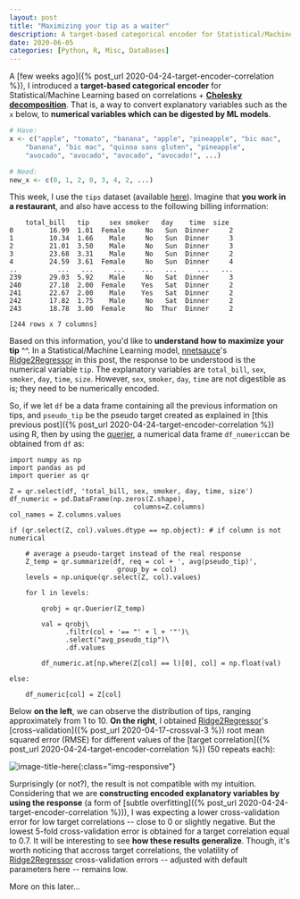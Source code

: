 ```yaml
---
layout: post
title: "Maximizing your tip as a waiter"
description: A target-based categorical encoder for Statistical/Machine Learning (based on correlations) Part 2.
date: 2020-06-05
categories: [Python, R, Misc, DataBases]
---
```



A [few weeks ago]({% post_url 2020-04-24-target-encoder-correlation %}), I introduced a __target-based categorical encoder__ for Statistical/Machine Learning based on correlations + [__Cholesky decomposition__](https://en.wikipedia.org/wiki/Cholesky_decomposition). That is, a way to convert explanatory variables such as the `x` below, to __numerical variables which can be digested by ML models__.  

```R
# Have:
x <- c("apple", "tomato", "banana", "apple", "pineapple", "bic mac",
	"banana", "bic mac", "quinoa sans gluten", "pineapple", 
	"avocado", "avocado", "avocado", "avocado!", ...)

# Need:
new_x <- c(0, 1, 2, 0, 3, 4, 2, ...)
```

 This week, I use the `tips` dataset (available [here](https://raw.github.com/pandas-dev/pandas/master/pandas/tests/data/tips.csv)). Imagine that __you work in a restaurant__, and also have access to the following billing information: 

```
    total_bill   tip     sex smoker   day    time  size
0         16.99  1.01  Female     No   Sun  Dinner     2
1         10.34  1.66    Male     No   Sun  Dinner     3
2         21.01  3.50    Male     No   Sun  Dinner     3
3         23.68  3.31    Male     No   Sun  Dinner     2
4         24.59  3.61  Female     No   Sun  Dinner     4
..          ...   ...     ...    ...   ...     ...   ...
239       29.03  5.92    Male     No   Sat  Dinner     3
240       27.18  2.00  Female    Yes   Sat  Dinner     2
241       22.67  2.00    Male    Yes   Sat  Dinner     2
242       17.82  1.75    Male     No   Sat  Dinner     2
243       18.78  3.00  Female     No  Thur  Dinner     2

[244 rows x 7 columns]
``` 

Based on this information, you'd like to __understand how to maximize your tip__ ^^. In a Statistical/Machine Learning model, [nnetsauce](https://thierrymoudiki.github.io/software/nnetsauce/)'s [Ridge2Regressor](https://nnetsauce.readthedocs.io/en/latest/APIDocumentation/Regression%20models.html#module-nnetsauce.ridge2.ridge2Regressor) in this post, the response to be understood is the numerical variable `tip`. The explanatory variables are `total_bill`, `sex`, `smoker`, `day`, `time`, `size`. However, `sex`, `smoker`, `day`, `time` are not digestible as is; they need to be numerically encoded. 

So, if we let `df` be a data frame containing all the previous information on tips, and `pseudo_tip` be the pseudo target created as explained in [this previous post]({% post_url 2020-04-24-target-encoder-correlation %}) using R, then by using the [querier](https://github.com/thierrymoudiki/querier), a numerical data frame `df_numeric`can be obtained from `df` as: 

```
import numpy as np
import pandas as pd
import querier as qr

Z = qr.select(df, 'total_bill, sex, smoker, day, time, size')
df_numeric = pd.DataFrame(np.zeros(Z.shape), 
                               columns=Z.columns)
col_names = Z.columns.values

if (qr.select(Z, col).values.dtype == np.object): # if column is not numerical
                   
    # average a pseudo-target instead of the real response                    
    Z_temp = qr.summarize(df, req = col + ', avg(pseudo_tip)', 
                           group_by = col)
    levels = np.unique(qr.select(Z, col).values)
    
    for l in levels:
        
        qrobj = qr.Querier(Z_temp)
        
        val = qrobj\
              .filtr(col + '== "' + l + '"')\
              .select("avg_pseudo_tip")\
              .df.values
              
        df_numeric.at[np.where(Z[col] == l)[0], col] = np.float(val)
        
else:   
    
    df_numeric[col] = Z[col]
```

Below __on the left__, we can observe the distribution of tips, ranging approximately from 1 to 10. __On the right__, I obtained [Ridge2Regressor](https://nnetsauce.readthedocs.io/en/latest/APIDocumentation/Regression%20models.html#module-nnetsauce.ridge2.ridge2Regressor)'s [cross-validation]({% post_url 2020-04-17-crossval-3 %}) root mean squared error (RMSE) for different values of the [target correlation]({% post_url 2020-04-24-target-encoder-correlation %}) (50 repeats each): 

![image-title-here]({{base}}/images/2020-06-05/2020-06-05-image1.png){:class="img-responsive"}

Surprisingly (or not?), the result is not compatible with my intuition. Considering that we are __constructing encoded explanatory variables by using the response__ (a form of [subtle overfitting]({% post_url 2020-04-24-target-encoder-correlation %})), I was expecting a lower cross-validation error for low target correlations -- close to 0 or slightly negative. But the lowest 5-fold cross-validation error is obtained for a target correlation equal to 0.7. It will be interesting to see __how these results generalize__. Though, it's worth noticing that accross target correlations, the volatility of [Ridge2Regressor](https://nnetsauce.readthedocs.io/en/latest/APIDocumentation/Regression%20models.html#module-nnetsauce.ridge2.ridge2Regressor) cross-validation errors -- adjusted with default parameters here -- remains low.


More on this later...
